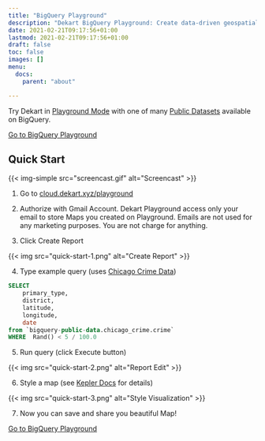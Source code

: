 ```yaml
---
title: "BigQuery Playground"
description: "Dekart BigQuery Playground: Create data-driven geospatial visualizations from BigQuery Public Datasets"
date: 2021-02-21T09:17:56+01:00
lastmod: 2021-02-21T09:17:56+01:00
draft: false
toc: false
images: []
menu:
  docs:
    parent: "about"

---
```


Try Dekart in <a target="_blank" href="https://cloud.dekart.xyz/playground">Playground Mode</a> with one of many <a target="_blank" href="https://console.cloud.google.com/marketplace/browse?filter=solution-type:dataset" role="button">Public Datasets</a> available on BigQuery.

<a class="btn btn-primary" target="_blank" href="https://cloud.dekart.xyz/playground" role="button">Go to BigQuery Playground</a>

## Quick Start

{{< img-simple src="screencast.gif" alt="Screencast" >}}

1. Go to <a target="_blank" href="https://cloud.dekart.xyz/playground">cloud.dekart.xyz/playground</a>


2. Authorize with Gmail Account. Dekart Playground access only your email to store Maps you created on Playground. Emails are not used for any marketing purposes. You are not charge for anything.


3. Click Create Report

{{< img src="quick-start-1.png" alt="Create Report" >}}

4. Type example query (uses [Chicago Crime Data](https://console.cloud.google.com/marketplace/product/city-of-chicago-public-data/chicago-crime?project=dekart-playground&folder=&organizationId=))

```SQL
SELECT
    primary_type,
    district,
    latitude,
    longitude,
    date
from `bigquery-public-data.chicago_crime.crime`
WHERE  Rand() < 5 / 100.0
```

5. Run query (click Execute button)

{{< img src="quick-start-2.png"  alt="Report Edit" >}}

6. Style a map (see [Kepler Docs](https://docs.kepler.gl/docs/user-guides) for details)

{{< img src="quick-start-3.png" alt="Style Visualization" >}}

7. Now you can save and share you beautiful Map!

<a class="btn btn-primary" target="_blank" href="https://cloud.dekart.xyz/playground" role="button">Go to BigQuery Playground</a>
